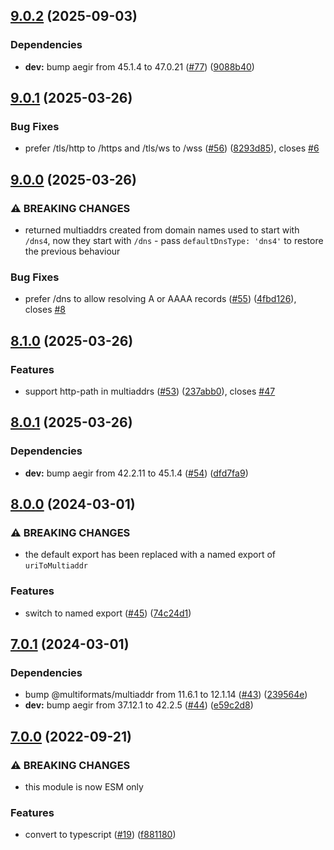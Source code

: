 ## [9.0.2](https://github.com/multiformats/js-uri-to-multiaddr/compare/v9.0.1...v9.0.2) (2025-09-03)

### Dependencies

* **dev:** bump aegir from 45.1.4 to 47.0.21 ([#77](https://github.com/multiformats/js-uri-to-multiaddr/issues/77)) ([9088b40](https://github.com/multiformats/js-uri-to-multiaddr/commit/9088b400b6a19166573b1988c482c1afd8a706cd))

## [9.0.1](https://github.com/multiformats/js-uri-to-multiaddr/compare/v9.0.0...v9.0.1) (2025-03-26)

### Bug Fixes

* prefer /tls/http to /https and /tls/ws to /wss ([#56](https://github.com/multiformats/js-uri-to-multiaddr/issues/56)) ([8293d85](https://github.com/multiformats/js-uri-to-multiaddr/commit/8293d85e7c2fbd1d7a3c1d4e1278193a4875b601)), closes [#6](https://github.com/multiformats/js-uri-to-multiaddr/issues/6)

## [9.0.0](https://github.com/multiformats/js-uri-to-multiaddr/compare/v8.1.0...v9.0.0) (2025-03-26)

### ⚠ BREAKING CHANGES

* returned multiaddrs created from domain names used to start with `/dns4`, now they start with `/dns` - pass `defaultDnsType: 'dns4'` to restore the previous behaviour

### Bug Fixes

* prefer /dns to allow resolving A or AAAA records ([#55](https://github.com/multiformats/js-uri-to-multiaddr/issues/55)) ([4fbd126](https://github.com/multiformats/js-uri-to-multiaddr/commit/4fbd1260be528141a4a18d7966b34840ea348fc7)), closes [#8](https://github.com/multiformats/js-uri-to-multiaddr/issues/8)

## [8.1.0](https://github.com/multiformats/js-uri-to-multiaddr/compare/v8.0.1...v8.1.0) (2025-03-26)

### Features

* support http-path in multiaddrs ([#53](https://github.com/multiformats/js-uri-to-multiaddr/issues/53)) ([237abb0](https://github.com/multiformats/js-uri-to-multiaddr/commit/237abb07edf05e000056ae2d60bbce333326c8a8)), closes [#47](https://github.com/multiformats/js-uri-to-multiaddr/issues/47)

## [8.0.1](https://github.com/multiformats/js-uri-to-multiaddr/compare/v8.0.0...v8.0.1) (2025-03-26)

### Dependencies

* **dev:** bump aegir from 42.2.11 to 45.1.4 ([#54](https://github.com/multiformats/js-uri-to-multiaddr/issues/54)) ([dfd7fa9](https://github.com/multiformats/js-uri-to-multiaddr/commit/dfd7fa922369306aec0370a07b5fa53596531e72))

## [8.0.0](https://github.com/multiformats/js-uri-to-multiaddr/compare/v7.0.1...v8.0.0) (2024-03-01)


### ⚠ BREAKING CHANGES

* the default export has been replaced with a named export of `uriToMultiaddr`

### Features

* switch to named export ([#45](https://github.com/multiformats/js-uri-to-multiaddr/issues/45)) ([74c24d1](https://github.com/multiformats/js-uri-to-multiaddr/commit/74c24d185480936e57e93072cd92cc7ae8722268))

## [7.0.1](https://github.com/multiformats/js-uri-to-multiaddr/compare/v7.0.0...v7.0.1) (2024-03-01)


### Dependencies

* bump @multiformats/multiaddr from 11.6.1 to 12.1.14 ([#43](https://github.com/multiformats/js-uri-to-multiaddr/issues/43)) ([239564e](https://github.com/multiformats/js-uri-to-multiaddr/commit/239564ec0a4e46a9f901ff16fcf135c6c5956eeb))
* **dev:** bump aegir from 37.12.1 to 42.2.5 ([#44](https://github.com/multiformats/js-uri-to-multiaddr/issues/44)) ([e59c2d8](https://github.com/multiformats/js-uri-to-multiaddr/commit/e59c2d8964335c64c6938694afa435080e558edd))

## [7.0.0](https://github.com/multiformats/js-uri-to-multiaddr/compare/v6.0.0...v7.0.0) (2022-09-21)


### ⚠ BREAKING CHANGES

* this module is now ESM only

### Features

* convert to typescript ([#19](https://github.com/multiformats/js-uri-to-multiaddr/issues/19)) ([f881180](https://github.com/multiformats/js-uri-to-multiaddr/commit/f881180e6bdf12de9ba55d986ad746c1673e46b3))
